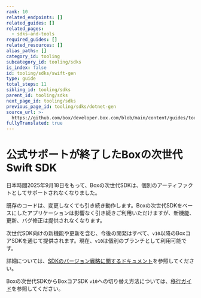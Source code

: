 ```yaml
---
rank: 10
related_endpoints: []
related_guides: []
related_pages:
  - sdks-and-tools
required_guides: []
related_resources: []
alias_paths: []
category_id: tooling
subcategory_id: tooling/sdks
is_index: false
id: tooling/sdks/swift-gen
type: guide
total_steps: 11
sibling_id: tooling/sdks
parent_id: tooling/sdks
next_page_id: tooling/sdks
previous_page_id: tooling/sdks/dotnet-gen
source_url: >-
  https://github.com/box/developer.box.com/blob/main/content/guides/tooling/sdks/swift-gen.md
fullyTranslated: true
---
```

# 公式サポートが終了したBoxの次世代Swift SDK

<Message type="warning">

日本時間2025年9月18日をもって、Boxの次世代SDKは、個別のアーティファクトとしてサポートされなくなりました。

既存のコードは、変更しなくても引き続き動作します。Boxの次世代SDKをベースにしたアプリケーションは影響なく引き続きご利用いただけますが、新機能、更新、バグ修正は提供されなくなります。

次世代SDK向けの新機能や更新を含む、今後の開発はすべて、`v10`以降のBoxコアSDKを通じて提供されます。現在、`v10`は個別のブランチとして利用可能です。

詳細については、[SDKのバージョン戦略に関するドキュメント][versioning]を参照してください。

</Message>

Boxの次世代SDKからBoxコアSDK `v10`への切り替え方法については、[移行ガイド][migration]を参照してください。

[versioning]: g://tooling/sdks/sdk-versioning

[migration]: https://github.com/box/box-ios-sdk/blob/sdk-gen/migration-guides/from-box-swift-sdk-gen-v0-to-box-ios-sdk-v10.md
